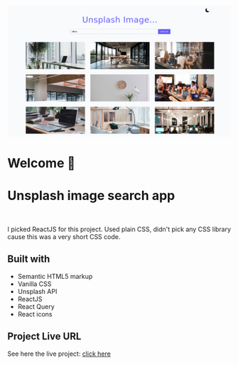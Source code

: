 ![unsplash image search app](./public/Screenshot.png)

# Welcome 👋
# Unsplash image search app

<div align="center">

<img src="https://user-images.githubusercontent.com/25181517/183897015-94a058a6-b86e-4e42-a37f-bf92061753e5.png" alt="" style="width: 120px">

</div>


I picked ReactJS for this project. Used plain CSS, didn't pick any CSS library cause this was a very short CSS code.


## Built with
- Semantic HTML5 markup
- Vanilla CSS
- Unsplash API
- ReactJS
- React Query
- React icons


## Project Live URL

See here the live project: [click here](https://unsplash-image-search-alpha.vercel.app/)